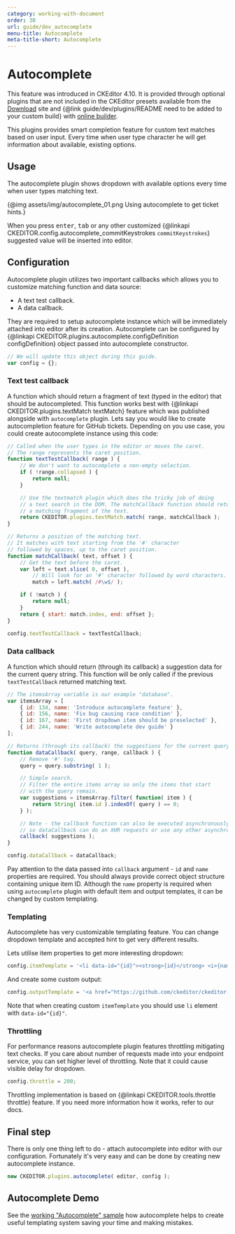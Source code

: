 ```yaml
---
category: working-with-document
order: 30
url: guide/dev_autocomplete
menu-title: Autocomplete
meta-title-short: Autocomplete
---
```

<!--
Copyright (c) 2003-2018, CKSource - Frederico Knabben. All rights reserved.
For licensing, see LICENSE.md.
-->

# Autocomplete

<info-box info="">
    This feature was introduced in CKEditor 4.10. It is provided through optional plugins that are not included in the CKEditor presets available from the <a href="https://ckeditor.com/ckeditor-4/download/">Download</a> site and {@link guide/dev/plugins/README need to be added to your custom build} with <a href="https://ckeditor.com/cke4/builder">online builder</a>.
</info-box>

This plugins provides smart completion feature for custom text matches based on user input. Every time when user type character he will get information about available, existing options.

## Usage

The autocomplete plugin shows dropdown with available options every time when user types matching text.

{@img assets/img/autocomplete_01.png Using autocomplete to get ticket hints.}

When you press <kbd>enter</kbd>, <kbd>tab</kbd> or any other customized {@linkapi CKEDITOR.config.autocomplete_commitKeystrokes `commitKeystrokes`} suggested value will be inserted into editor.

## Configuration

Autocomplete plugin utilizes two important callbacks which allows you to customize matching function and data source:

* A text test callback.
* A data callback.

They are required to setup autocomplete instance which will be immediately attached into editor after its creation. Autocomplete can be configured by {@linkapi CKEDITOR.plugins.autocomplete.configDefinition configDefinition} object passed into autocomplete constructor.

```javascript
// We will update this object during this guide.
var config = {};
```

### Text test callback

A function which should return a fragment of text (typed in the editor) that should be autocompleted. This function works best with {@linkapi CKEDITOR.plugins.textMatch textMatch} feature which was published alongside with `autocomplete` plugin. Lets say you would like to create autocompletion feature for GitHub tickets. Depending on you use case, you could create autocomplete instance using this code:

```javascript
// Called when the user types in the editor or moves the caret.
// The range represents the caret position.
function textTestCallback( range ) {
	// We don't want to autocomplete a non-empty selection.
	if ( !range.collapsed ) {
		return null;
	}

	// Use the textmatch plugin which does the tricky job of doing
	// a text search in the DOM. The matchCallback function should return
	// a matching fragment of the text.
	return CKEDITOR.plugins.textMatch.match( range, matchCallback );
}

// Returns a position of the matching text.
// It matches with text starting from the '#' character
// followed by spaces, up to the caret position.
function matchCallback( text, offset ) {
	// Get the text before the caret.
	var left = text.slice( 0, offset ),
		// Will look for an '#' character followed by word characters.
		match = left.match( /#\w$/ );

	if ( !match ) {
		return null;
	}
	return { start: match.index, end: offset };
}

config.textTestCallback = textTestCallback;
```

### Data callback

A function which should return (through its callback) a suggestion data for the current query string. This function will be only called if the previous `textTestCallback` returned matching text.

```javascript
// The itemsArray variable is our example "database".
var itemsArray = [
	{ id: 134, name: 'Introduce autocomplete feature' },
	{ id: 156, name: 'Fix bug causing race condition' },
	{ id: 167, name: 'First dropdown item should be preselected' },
	{ id: 244, name: 'Write autocomplete dev guide' }
];

// Returns (through its callback) the suggestions for the current query.
function dataCallback( query, range, callback ) {
	// Remove '#' tag.
	query = query.substring( 1 );

	// Simple search.
	// Filter the entire items array so only the items that start
	// with the query remain.
	var suggestions = itemsArray.filter( function( item ) {
		return String( item.id ).indexOf( query ) == 0;
	} );

	// Note - the callback function can also be executed asynchronously
	// so dataCallback can do an XHR requests or use any other asynchronous API.
	callback( suggestions );
}

config.dataCallback = dataCallback;
```

Pay attention to the data passed into `callback` argument - `id` and `name` properties are required. You should always provide correct object structure containing unique item ID. Although the `name` property is required when using `autocomplete` plugin with default item and output templates, it can be changed by custom templating.

### Templating

Autocomplete has very customizable templating feature. You can change dropdown template and accepted hint to get very different results.

Lets utilise item properties to get more interesting dropdown:

```javascript
config.itemTemplate = '<li data-id="{id}"><strong>{id}</strong> <i>{name}</i></li>';
```

And create some custom output:

```javascript
config.outputTemplate = '<a href="https://github.com/ckeditor/ckeditor-dev/issues/{id}">#{id}</a>';
```

Note that when creating custom `itemTemplate` you should use `li` element with `data-id="{id}"`.

### Throttling

For performance reasons autocomplete plugin features throttling mitigating text checks. If you care about number of requests made into your endpoint service, you can set higher level of throttling. Note that it could cause visible delay for dropdown.

```javascript
config.throttle = 200;
```

Throttling implementation is based on {@linkapi CKEDITOR.tools.throttle throttle} feature. If you need more information how it works, refer to our docs.

## Final step

There is only one thing left to do - attach autocomplete into editor with our configuration. Fortunately it's very easy and can be done by creating new autocomplete instance.

```javascript
new CKEDITOR.plugins.autocomplete( editor, config );
```

## Autocomplete Demo

See the [working "Autocomplete" sample](https://sdk.ckeditor.com/samples/autocomplete.html) how autocomplete helps to create useful templating system saving your time and making mistakes.
